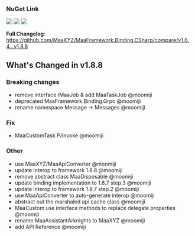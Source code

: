 ### NuGet Link

[![](https://img.shields.io/badge/NuGet-Maa.Framework-%23004880)](https://www.nuget.org/packages/Maa.Framework/v1.8.8) [![](https://img.shields.io/badge/NuGet-Binding-%23004880)](https://www.nuget.org/packages/Maa.Framework.Binding/v1.8.8) [![](https://img.shields.io/badge/NuGet-Native-%23004880)](https://www.nuget.org/packages/Maa.Framework.Binding.Native/v1.8.8)

**Full Changelog**: https://github.com/MaaXYZ/MaaFramework.Binding.CSharp/compare/v1.6.4...v1.8.8

## What's Changed in v1.8.8

### Breaking changes

- remove interface IMaaJob & add MaaTaskJob @moomiji
- deprecated MaaFramework.Binding.Grpc @moomiji
- rename namespace Message -> Messages @moomiji

### Fix

- MaaCustomTask P/Invoke @moomiji

### Other

- use MaaXYZ/MaaApiConverter @moomiji
- update interop to framework 1.8.8 @moomiji
- remove abstract class MaaDisposable @moomiji
- update binding implementation to 1.8.7 step.3 @moomiji
- update interop to framework 1.8.7 step.2 @moomiji
- use MaaApiConverter to auto-generate interop @moomiji
- abstract out the marshaled api cache class @moomiji
- MaaCustom use interface methods to replace delegate properties @moomiji
- rename MaaAssistantArknights to MaaXYZ @moomiji
- add API Reference @moomiji
